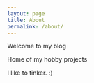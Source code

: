 ```yaml
---
layout: page
title: About
permalink: /about/
---
```


Welcome to my blog

Home of my hobby projects

I like to tinker. :)

